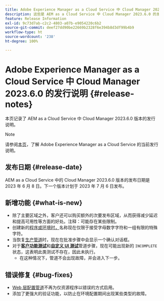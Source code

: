 ```yaml
---
title: Adobe Experience Manager as a Cloud Service 中 Cloud Manager 2023.6.0 的发行说明
description: 这些是 AEM as a Cloud Service 中 Cloud Manager 2023.6.0 的发行说明。
feature: Release Information
exl-id: 9c73d7ab-c2c2-4803-a07b-e9054220c6b2
source-git-commit: deef27dd90be22669b2328f6e394b8d3df99b4b9
workflow-type: ht
source-wordcount: '238'
ht-degree: 100%

---
```



# Adobe Experience Manager as a Cloud Service 中 Cloud Manager 2023.6.0 的发行说明 {#release-notes}

本页记录了 AEM as a Cloud Service 中 Cloud Manager 2023.6.0 版本的发行说明。

>[!NOTE]
>
>请参阅[本页](/help/release-notes/release-notes-cloud/release-notes-current.md)，了解 Adobe Experience Manager as a Cloud Service 的当前发行说明。

## 发布日期 {#release-date}

AEM as a Cloud Service 中的 Cloud Manager 2023.6.0 版本的发布日期是 2023 年 6 月 8 日。下一个版本计划于 2023 年 7 月 6 日发布。

## 新增功能 {#what-is-new}

* 除了主要区域之外，客户还可以购买额外的次要发布区域，从而获得减少延迟和提高可用性等方面的好处。注释：可能存在某些限制。
* 创建新的[程序或环境时，](/help/implementing/cloud-manager/getting-access-to-aem-in-cloud/program-types.md)名称现在仅限于接受字母数字字符和一组有限的特殊字符。
* 当恢复[生产管道](/help/implementing/cloud-manager/configuring-pipelines/configuring-production-pipelines.md)时，现在在批准步骤中会显示一个确认对话框。
* 对于&#x200B;**[客户功能测试](/help/implementing/cloud-manager/functional-testing.md#custom-functional-testing)**&#x200B;和&#x200B;**[自定义 UI 测试](/help/implementing/cloud-manager/ui-testing.md)**&#x200B;管道步骤，现在可能出现新的 `INCOMPLETE` 状态，这表明此类测试不存在，因此未执行。
   * 在这种情况下，管道不会出现故障，并会进入下一步。

## 错误修复 {#bug-fixes}

* [Web 层配置管道](/help/implementing/cloud-manager/configuring-pipelines/introduction-ci-cd-pipelines.md#web-tier-config-pipelines)不再为仅资源程序以错误的方式启用。
* 添加了更强大的验证功能，以防止在环境配置期间出现某些类型的故障。
